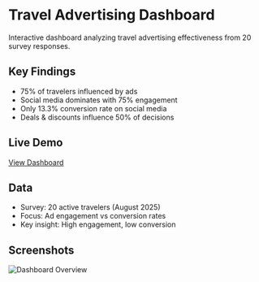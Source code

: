 # Travel Advertising Dashboard

Interactive dashboard analyzing travel advertising effectiveness from 20 survey responses.

## Key Findings
- 75% of travelers influenced by ads
- Social media dominates with 75% engagement 
- Only 13.3% conversion rate on social media
- Deals & discounts influence 50% of decisions

## Live Demo
[View Dashboard](https://claude.ai/public/artifacts/f00f8e18-e17f-4803-9d97-2b1b7cfed871)

## Data
- Survey: 20 active travelers (August 2025)
- Focus: Ad engagement vs conversion rates
- Key insight: High engagement, low conversion

## Screenshots
![Dashboard Overview](screenshots/overview.png)
